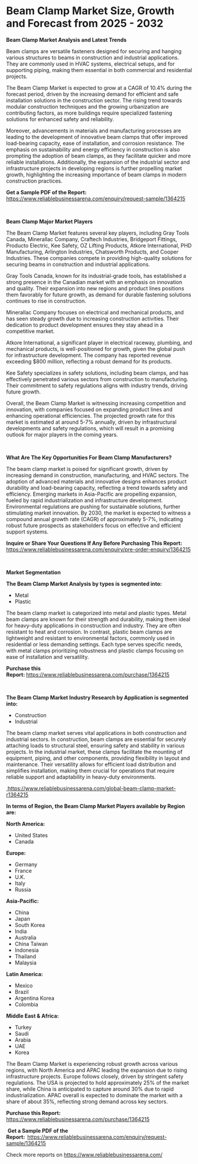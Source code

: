 <p><h1>Beam Clamp Market Size, Growth and Forecast from 2025 - 2032</h1></p><p><strong>Beam Clamp Market Analysis and Latest Trends</strong></p>
<p><p>Beam clamps are versatile fasteners designed for securing and hanging various structures to beams in construction and industrial applications. They are commonly used in HVAC systems, electrical setups, and for supporting piping, making them essential in both commercial and residential projects. </p><p>The Beam Clamp Market is expected to grow at a CAGR of 10.4% during the forecast period, driven by the increasing demand for efficient and safe installation solutions in the construction sector. The rising trend towards modular construction techniques and the growing urbanization are contributing factors, as more buildings require specialized fastening solutions for enhanced safety and reliability. </p><p>Moreover, advancements in materials and manufacturing processes are leading to the development of innovative beam clamps that offer improved load-bearing capacity, ease of installation, and corrosion resistance. The emphasis on sustainability and energy efficiency in construction is also prompting the adoption of beam clamps, as they facilitate quicker and more reliable installations. Additionally, the expansion of the industrial sector and infrastructure projects in developing regions is further propelling market growth, highlighting the increasing importance of beam clamps in modern construction practices.</p></p>
<p><strong>Get a Sample PDF of the Report:&nbsp;</strong> <a href="https://www.reliablebusinessarena.com/enquiry/request-sample/1364215?utm_campaign=2225&utm_medium=2&utm_source=Github&utm_content=ia&utm_term=19022025&utm_id=beam-clamp">https://www.reliablebusinessarena.com/enquiry/request-sample/1364215</a></p>
<p>&nbsp;</p>
<p><strong>Beam Clamp Major Market Players</strong></p>
<p><p>The Beam Clamp Market features several key players, including Gray Tools Canada, Minerallac Company, Craftech Industries, Bridgeport Fittings, Producto Electric, Kee Safety, OZ Lifting Products, Atkore International, PHD Manufacturing, Arlington Industries, Chatsworth Products, and Cooper Industries. These companies compete in providing high-quality solutions for securing beams in construction and industrial applications.</p><p>Gray Tools Canada, known for its industrial-grade tools, has established a strong presence in the Canadian market with an emphasis on innovation and quality. Their expansion into new regions and product lines positions them favorably for future growth, as demand for durable fastening solutions continues to rise in construction.</p><p>Minerallac Company focuses on electrical and mechanical products, and has seen steady growth due to increasing construction activities. Their dedication to product development ensures they stay ahead in a competitive market.</p><p>Atkore International, a significant player in electrical raceway, plumbing, and mechanical products, is well-positioned for growth, given the global push for infrastructure development. The company has reported revenue exceeding $800 million, reflecting a robust demand for its products.</p><p>Kee Safety specializes in safety solutions, including beam clamps, and has effectively penetrated various sectors from construction to manufacturing. Their commitment to safety regulations aligns with industry trends, driving future growth.</p><p>Overall, the Beam Clamp Market is witnessing increasing competition and innovation, with companies focused on expanding product lines and enhancing operational efficiencies. The projected growth rate for this market is estimated at around 5-7% annually, driven by infrastructural developments and safety regulations, which will result in a promising outlook for major players in the coming years.</p></p>
<p>&nbsp;</p>
<p><strong>What Are The Key Opportunities For Beam Clamp Manufacturers?</strong></p>
<p><p>The beam clamp market is poised for significant growth, driven by increasing demand in construction, manufacturing, and HVAC sectors. The adoption of advanced materials and innovative designs enhances product durability and load-bearing capacity, reflecting a trend towards safety and efficiency. Emerging markets in Asia-Pacific are propelling expansion, fueled by rapid industrialization and infrastructure development. Environmental regulations are pushing for sustainable solutions, further stimulating market innovation. By 2030, the market is expected to witness a compound annual growth rate (CAGR) of approximately 5-7%, indicating robust future prospects as stakeholders focus on effective and efficient support systems.</p></p>
<p><strong>Inquire or Share Your Questions If Any Before Purchasing This Report:</strong> <a href="https://www.reliablebusinessarena.com/enquiry/pre-order-enquiry/1364215?utm_campaign=2225&utm_medium=2&utm_source=Github&utm_content=ia&utm_term=19022025&utm_id=beam-clamp">https://www.reliablebusinessarena.com/enquiry/pre-order-enquiry/1364215</a></p>
<p>&nbsp;</p>
<p><strong>Market Segmentation</strong></p>
<p><strong>The Beam Clamp Market Analysis by types is segmented into:</strong></p>
<p><ul><li>Metal</li><li>Plastic</li></ul></p>
<p><p>The beam clamp market is categorized into metal and plastic types. Metal beam clamps are known for their strength and durability, making them ideal for heavy-duty applications in construction and industry. They are often resistant to heat and corrosion. In contrast, plastic beam clamps are lightweight and resistant to environmental factors, commonly used in residential or less demanding settings. Each type serves specific needs, with metal clamps prioritizing robustness and plastic clamps focusing on ease of installation and versatility.</p></p>
<p><strong>Purchase this Report:&nbsp;</strong><a href="https://www.reliablebusinessarena.com/purchase/1364215?utm_campaign=2225&utm_medium=2&utm_source=Github&utm_content=ia&utm_term=19022025&utm_id=beam-clamp">https://www.reliablebusinessarena.com/purchase/1364215</a></p>
<p>&nbsp;</p>
<p><strong>The Beam Clamp Market Industry Research by Application is segmented into:</strong></p>
<p><ul><li>Construction</li><li>Industrial</li></ul></p>
<p><p>The beam clamp market serves vital applications in both construction and industrial sectors. In construction, beam clamps are essential for securely attaching loads to structural steel, ensuring safety and stability in various projects. In the industrial market, these clamps facilitate the mounting of equipment, piping, and other components, providing flexibility in layout and maintenance. Their versatility allows for efficient load distribution and simplifies installation, making them crucial for operations that require reliable support and adaptability in heavy-duty environments.</p></p>
<p><a href="https://www.reliablebusinessarena.com/global-beam-clamp-market-r1364215?utm_campaign=2225&utm_medium=2&utm_source=Github&utm_content=ia&utm_term=19022025&utm_id=beam-clamp">&nbsp;https://www.reliablebusinessarena.com/global-beam-clamp-market-r1364215</a></p>
<p><strong>In terms of Region, the Beam Clamp Market Players available by Region are:</strong></p>
<p>
    <p> <strong> North America: </strong>
        <ul>
            <li>United States</li>
            <li>Canada</li>
        </ul>
        </p> 
    <p> <strong> Europe: </strong>
        <ul>
            <li>Germany</li>
            <li>France</li>
            <li>U.K.</li>
            <li>Italy</li>
            <li>Russia</li>
        </ul>
        </p> 
    <p> <strong> Asia-Pacific: </strong>
        <ul>
            <li>China</li>
            <li>Japan</li>
            <li>South Korea</li>
            <li>India</li>
            <li>Australia</li>
            <li>China Taiwan</li>
            <li>Indonesia</li>
            <li>Thailand</li>
            <li>Malaysia</li>
        </ul>
        </p> 
    <p> <strong> Latin America: </strong>
        <ul>
            <li>Mexico</li>
            <li>Brazil</li>
            <li>Argentina Korea</li>
            <li>Colombia</li>
        </ul>
        </p> 
    <p> <strong> Middle East & Africa: </strong>
        <ul>
            <li>Turkey</li>
            <li>Saudi</li>
            <li>Arabia</li>
            <li>UAE</li>
            <li>Korea</li>
        </ul>
    </p>
    </p>
<p><p>The Beam Clamp Market is experiencing robust growth across various regions, with North America and APAC leading the expansion due to rising infrastructure projects. Europe follows closely, driven by stringent safety regulations. The USA is projected to hold approximately 25% of the market share, while China is anticipated to capture around 30% due to rapid industrialization. APAC overall is expected to dominate the market with a share of about 35%, reflecting strong demand across key sectors.</p></p>
<p><strong>Purchase this Report: </strong><a href="https://www.reliablebusinessarena.com/purchase/1364215?utm_campaign=2225&utm_medium=2&utm_source=Github&utm_content=ia&utm_term=19022025&utm_id=beam-clamp">https://www.reliablebusinessarena.com/purchase/1364215</a></p>
<p>&nbsp;<strong>Get a Sample PDF of the Report:&nbsp;&nbsp;</strong><a href="https://www.reliablebusinessarena.com/enquiry/request-sample/1364215?utm_campaign=2225&utm_medium=2&utm_source=Github&utm_content=ia&utm_term=19022025&utm_id=beam-clamp">https://www.reliablebusinessarena.com/enquiry/request-sample/1364215</a></p>
<p><strong></strong></p>
<p>Check more reports on <a href="https://www.reliablebusinessarena.com/?utm_campaign=2225&utm_medium=2&utm_source=Github&utm_content=ia&utm_term=19022025&utm_id=beam-clamp">https://www.reliablebusinessarena.com/</a></p>